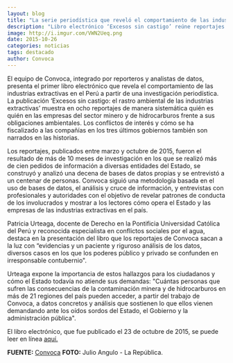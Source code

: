 ```yaml
---
layout: blog
title: "La serie periodística que reveló el comportamiento de las industrias extractivas en el Perú"
description: "Libro electrónico ‘Excesos sin castigo’ reúne reportajes con evidencias y casos en la gran minería y el sector hidrocarburos"
image: http://i.imgur.com/VWN2Ueq.png
date: 2015-10-26
categories: noticias
tags: destacado
author: Convoca
---
```


El equipo de Convoca, integrado por reporteros y analistas de datos, presenta el primer libro electrónico que revela el comportamiento de las industrias extractivas en el Perú a partir de una investigación periodística. La publicación ‘Excesos sin castigo: el rastro ambiental de las industrias extractivas’ muestra en ocho reportajes de manera sistemática quién es quién en las empresas del sector minero y de hidrocarburos frente a sus obligaciones ambientales. Los conflictos de interés y cómo se ha fiscalizado a las compañías en los tres últimos gobiernos también son narrados en las historias.

Los reportajes, publicados entre marzo y octubre de 2015, fueron el resultado de más de 10 meses de investigación en los que se realizó más de cien pedidos de información a diversas entidades del Estado, se construyó y analizó una decena de bases de datos propias y se entrevistó a un centenar de personas. Convoca siguió una metodología basada en el uso de bases de datos, el análisis y cruce de información, y entrevistas con profesionales y autoridades con el objetivo de revelar patrones de conducta de los involucrados y mostrar a los lectores cómo opera el Estado y las empresas de las industrias extractivas en el país.

Patricia Urteaga, docente de Derecho en la Pontificia Universidad Católica del Perú y reconocida especialista en conflictos sociales por el agua, destaca en la presentación del libro que los reportajes de Convoca sacan a la luz con “evidencias y un paciente y riguroso análisis de los datos, diversos casos en los que los poderes público y privado se confunden en irresponsable contubernio".

Urteaga expone la importancia de estos hallazgos para los ciudadanos y cómo el Estado todavía no atiende sus demandas: "Cuántas personas que sufren las consecuencias de la contaminación minera y de hidrocarburos en más de 21 regiones del país pueden acceder, a partir del trabajo de Convoca, a datos concretos y análisis que sostienen lo que ellos vienen demandando ante los oídos sordos del Estado, el Gobierno y la administración pública".

El libro electrónico, que fue publicado el 23 de octubre de 2015, se puede leer en línea [aquí.](http://www.convoca.pe/agenda-propia/la-serie-periodistica-que-revelo-el-comportamiento-de-las-industrias-extractivas-en-el)

<b>FUENTE:</b> [Convoca](http://www.convoca.pe/agenda-propia/la-serie-periodistica-que-revelo-el-comportamiento-de-las-industrias-extractivas-en-el)
<b>FOTO:</b> Julio Angulo - La República.
